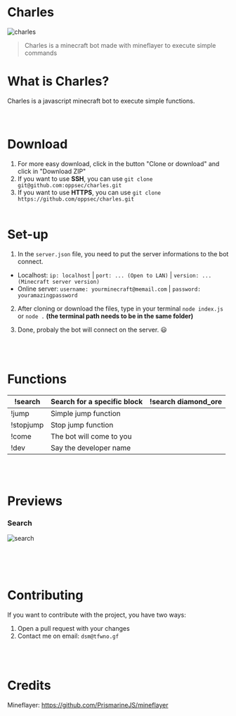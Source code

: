 # Charles
![charles](https://i.imgur.com/ZzMMs7q.jpg)
> Charles is a minecraft bot made with mineflayer to execute simple commands

# What is Charles?
Charles is a javascript minecraft bot to execute simple functions.
<br><br><br>

# Download
1. For more easy download, click in the button "Clone or download" and click in "Download ZIP"
2. If you want to use **SSH**, you can use `git clone git@github.com:oppsec/charles.git`
3. If you want to use **HTTPS**, you can use `git clone https://github.com/oppsec/charles.git`
<br><br>

# Set-up
1. In the `server.json` file, you need to put the server informations to the bot connect.
- Localhost: `ip: localhost` | `port: ... (Open to LAN)` | `version: ... (Minecraft server version)`
- Online server: `username: yourminecraft@memail.com` | `password: youramazingpassword`

2. After cloning or download the files, type in your terminal `node index.js` or `node .`
**(the terminal path needs to be in the same folder)**

3. Done, probaly the bot will connect on the server. 😃

<br><br>

# Functions
| !search   	| Search for a specific block 	| !search diamond_ore 	|
|-----------	|-----------------------------	|---------------------	|
| !jump     	| Simple jump function        	|                     	|
| !stopjump 	| Stop jump function          	|                     	|
| !come     	| The bot will come to you    	|                     	|
| !dev      	| Say the developer name      	|                     	|

<br><br>
# Previews
### Search
![search](https://i.imgur.com/w7Fmh1l.png)
<br><br>

<br><br>
# Contributing
If you want to contribute with the project, you have two ways:
1. Open a pull request with your changes
2. Contact me on email: `dsm@tfwno.gf`

<br><br>
# Credits
Mineflayer: https://github.com/PrismarineJS/mineflayer
